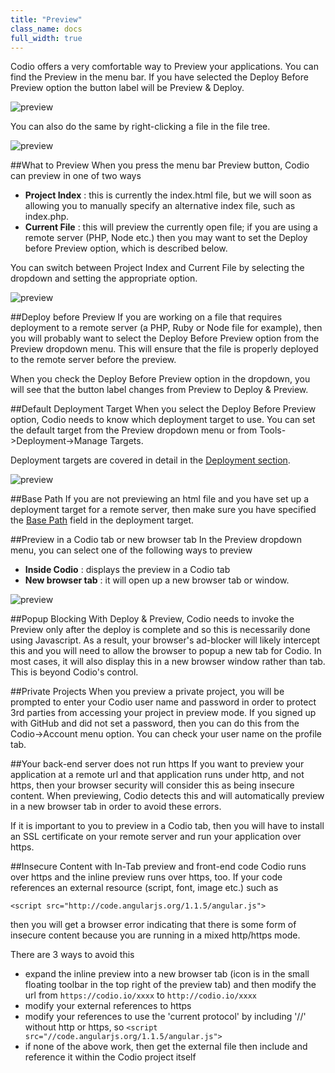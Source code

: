 ```yaml
---
title: "Preview"
class_name: docs
full_width: true
---
```


Codio offers a very comfortable way to Preview your applications. You can find the Preview in the menu bar. If you have selected the Deploy Before Preview option the button label will be Preview & Deploy.

![preview](/img/docs/preview-deploy.png)

You can also do the same by right-clicking a file in the file tree. 

![preview](/img/docs/preview-deploy-right-click.png)

##What to Preview
When you press the menu bar Preview button, Codio can preview in one of two ways

- **Project Index** : this is currently the index.html file, but we will soon as allowing you to manually specify an alternative index file, such as index.php.
- **Current File** : this will preview the currently open file; if you are using a remote server (PHP, Node etc.) then you may want to set the Deploy before Preview option, which is described below.

You can switch between Project Index and Current File by selecting the dropdown and setting the appropriate option.

![preview](/img/docs/preview-what.png)

##Deploy before Preview
If you are working on a file that requires deployment to a remote server (a PHP, Ruby or Node file for example), then you will probably want to select the Deploy Before Preview option from the Preview dropdown menu. This will ensure that the file is properly deployed to the remote server before the preview.

When you check the Deploy Before Preview option in the dropdown, you will see that the button label changes from Preview to Deploy & Preview.

##Default Deployment Target
When you select the Deploy Before Preview option, Codio needs to know which deployment target to use. You can set the default target from the Preview dropdown menu or from Tools->Deployment->Manage Targets.

Deployment targets are covered in detail in the [Deployment section](/docs/deployment).

![preview](/img/docs/preview-default.png)

##Base Path
If you are not previewing an html file and you have set up a deployment target for a remote server, then make sure you have specified the [Base Path](/docs/deployment/basepath) field in the deployment target.

##Preview in a Codio tab or new browser tab
In the Preview dropdown menu, you can select one of the following ways to preview

- **Inside Codio** : displays the preview in a Codio tab
- **New browser tab** : it will open up a new browser tab or window.

![preview](/img/docs/preview-where.png)

##Popup Blocking
With Deploy & Preview, Codio needs to invoke the Preview only after the deploy is complete and so this is necessarily done using Javascript. As a result, your browser's ad-blocker will likely intercept this and you will need to allow the browser to popup a new tab for Codio. In most cases, it will also display this in a new browser window rather than tab. This is beyond Codio's control.

##Private Projects
When you preview a private project, you will be prompted to enter your Codio user name and password in order to protect 3rd parties from accessing your project in preview mode. If you signed up with GitHub and did not set a password, then you can do this from the Codio->Account menu option. You can check your user name on the profile tab.

##Your back-end server does not run https
If you want to preview your application at a remote url and that application runs under http, and not https, then your browser security will consider this as being insecure content. When previewing, Codio detects this and will automatically preview in a new browser tab in order to avoid these errors.

If it is important to you to preview in a Codio tab, then you will have to install an SSL certificate on your remote server and run your application over https.

##Insecure Content with In-Tab preview and front-end code
Codio runs over https and the inline preview runs over https, too. If your code references an external resource (script, font, image etc.) such as

	<script src="http://code.angularjs.org/1.1.5/angular.js">

then you will get a browser error indicating that there is some form of insecure content because you are running in a mixed http/https mode.

There are 3 ways to avoid this

- expand the inline preview into a new browser tab (icon is in the small floating toolbar in the top right of the preview tab) and then modify the url from `https://codio.io/xxxx` to `http://codio.io/xxxx`
- modify your external references to https
- modify your references to use the 'current protocol' by including '//' without http or https, so `<script src="//code.angularjs.org/1.1.5/angular.js">`
- if none of the above work, then get the external file then include and reference it within the Codio project itself




